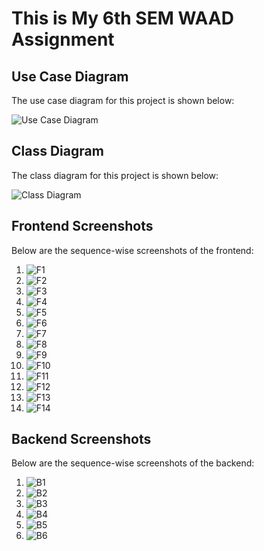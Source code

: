 <h1> This is My 6th SEM WAAD Assignment </h1>

## Use Case Diagram

The use case diagram for this project is shown below:

![Use Case Diagram](SportAccessories/frontend/public/use_case_diagram.png)

## Class Diagram

The class diagram for this project is shown below:

![Class Diagram](SportAccessories/frontend/public/class_diagram.png)

## Frontend Screenshots

Below are the sequence-wise screenshots of the frontend:

1. ![F1](SportAccessories/frontend/public/OUTPUTScreenshots/frontend/F1.png)
2. ![F2](SportAccessories/frontend/public/OUTPUTScreenshots/frontend/F2.png)
3. ![F3](SportAccessories/frontend/public/OUTPUTScreenshots/frontend/F3.png)
4. ![F4](SportAccessories/frontend/public/OUTPUTScreenshots/frontend/F4.png)
5. ![F5](SportAccessories/frontend/public/OUTPUTScreenshots/frontend/F5.png)
6. ![F6](SportAccessories/frontend/public/OUTPUTScreenshots/frontend/F6.png)
7. ![F7](SportAccessories/frontend/public/OUTPUTScreenshots/frontend/F7.png)
8. ![F8](SportAccessories/frontend/public/OUTPUTScreenshots/frontend/F8.png)
9. ![F9](SportAccessories/frontend/public/OUTPUTScreenshots/frontend/F9.png)
10. ![F10](SportAccessories/frontend/public/OUTPUTScreenshots/frontend/F10.png)
11. ![F11](SportAccessories/frontend/public/OUTPUTScreenshots/frontend/F11.png)
12. ![F12](SportAccessories/frontend/public/OUTPUTScreenshots/frontend/F12.png)
13. ![F13](SportAccessories/frontend/public/OUTPUTScreenshots/frontend/F13.png)
14. ![F14](SportAccessories/frontend/public/OUTPUTScreenshots/frontend/F14.png)

## Backend Screenshots

Below are the sequence-wise screenshots of the backend:

1. ![B1](SportAccessories/frontend/public/OUTPUTScreenshots/Backend/B1.png)
2. ![B2](SportAccessories/frontend/public/OUTPUTScreenshots/Backend/B2.png)
3. ![B3](SportAccessories/frontend/public/OUTPUTScreenshots/Backend/B3.png)
4. ![B4](SportAccessories/frontend/public/OUTPUTScreenshots/Backend/B4.png)
5. ![B5](SportAccessories/frontend/public/OUTPUTScreenshots/Backend/B5.png)
6. ![B6](SportAccessories/frontend/public/OUTPUTScreenshots/Backend/B6.png)

